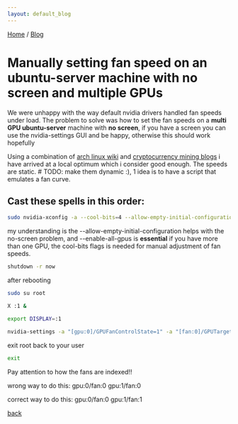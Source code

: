 ```yaml
---
layout: default_blog
---
```


[Home](./index.html) / [Blog](./blog_index.html)

# Manually setting fan speed on an ubuntu-server machine with no screen and multiple GPUs

We were unhappy with the way default nvidia drivers handled fan speeds under load. The problem to solve was how to set the fan speeds on a **multi GPU ubuntu-server** machine with **no screen**, if you have a screen you can use the nvidia-settings GUI and be happy, otherwise this should work hopefully

Using a combination of [arch linux wiki](https://wiki.archlinux.org/title/NVIDIA/Tips_and_tricks) and [cryptocurrency mining blogs](https://blockonomi.com/linux-cryptocurrency-mining/) i have arrived at a local optimum which i consider good enough. The speeds are static. # TODO: make them dynamic :), 1 idea is to have a script that emulates a fan curve.


## Cast these spells in this order:
```sh
sudo nvidia-xconfig -a --cool-bits=4 --allow-empty-initial-configuration --enable-all-gpus
```

my understanding is the --allow-empty-initial-configuration helps with the no-screen problem, and --enable-all-gpus is **essential** if you have more than one GPU, the cool-bits flags is needed for manual adjustment of fan speeds.

```sh
shutdown -r now
```

after rebooting

```sh
sudo su root
```

```sh
X :1 &
```

```sh
export DISPLAY=:1
```

```sh
nvidia-settings -a "[gpu:0]/GPUFanControlState=1" -a "[fan:0]/GPUTargetFanSpeed=80" -a "[gpu:1]/GPUFanControlState=1" -a "[fan:1]/GPUTargetFanSpeed=85" -a "[gpu:2]/GPUFanControlState=1" -a "[fan:2]/GPUTargetFanSpeed=80"
```

exit root back to your user
```sh
exit
```

Pay attention to how the fans are indexed!!

wrong way to do this:
gpu:0/fan:0 gpu:1/fan:0

correct way to do this:
gpu:0/fan:0 gpu:1/fan:1

[back](./)

